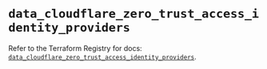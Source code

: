 # `data_cloudflare_zero_trust_access_identity_providers`

Refer to the Terraform Registry for docs: [`data_cloudflare_zero_trust_access_identity_providers`](https://registry.terraform.io/providers/cloudflare/cloudflare/5.0.0/docs/data-sources/zero_trust_access_identity_providers).
